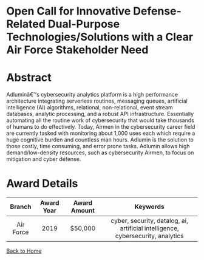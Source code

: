 
Open Call for Innovative Defense-Related Dual-Purpose Technologies/Solutions with a Clear Air Force Stakeholder Need
====================================================================================================================

# Abstract


Adluminâ€™s cybersecurity analytics platform is a high performance architecture integrating serverless routines, messaging queues, artificial intelligence (AI) algorithms, relational, non-relational, event stream databases, analytic processing, and a robust API infrastructure. Essentially automating all the routine work of cybersecurity that would take thousands of humans to do effectively. Today, Airmen in the cybersecurity career field are currently tasked with monitoring about 1,000 uses each which require a huge cognitive burden and countless man hours. Adlumin is the solution to those costly, time consuming, and error prone tasks. Adlumin allows high demand/low-density resources, such as cybersecurity Airmen, to focus on mitigation and cyber defense.  

# Award Details

|Branch|Award Year|Award Amount|Keywords|
| :---: | :---: | :---: | :---: |
|Air Force|2019|$50,000|cyber, security, datalog, ai, artificial intelligence, cybersecurity, analytics|
  
  


[Back to Home](https://github.com/chrischow/dod_sbir_awards/Reports/DJ/#1522)